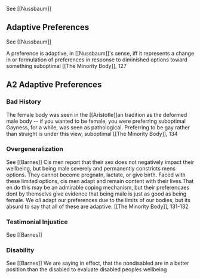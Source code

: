 See [[Nussbaum]]

## Adaptive Preferences
See [[Nussbaum]]

A preference is adaptive, in [[Nussbaum]]'s sense, iff it represents a change in or formulation of  preferences in response to diminished options toward something suboptimal 
	[[The Minority Body]], 127
## A2 Adaptive Preferences

### Bad History
The female body was seen in the [[Aristotle]]an tradition as the deformed male body -- if you wanted to be female, you were preferring suboptimal
Gayness, for a while, was seen as pathological. Preferring to be gay rather than straight is under this view, suboptimal
	[[The Minority Body]], 134

### Overgeneralization
See [[Barnes]]
Cis men report that their sex does not negatively impact their wellbeing, but being male severely and permanently constricts mens options. They cannot become pregnatn, lactate, or give birth. Faced with these limited options, cis men adapt and remain content with their lives.That en do this may be an admirable coping mechanism, but their preferencaes dont by themselvs give evidence that being male is just as good as being female. We *all* adapt our preferences due to the limits of our bodies, but its absurd to say that all of these are adaptive. 
	[[The Minority Body]], 131-132

### Testimonial Injustice
See [[Barnes]]
### Disability
See [[Barnes]]
We are saying in effect, that the nondisabled are in a better position than the disabled to evaluate disabled peoples wellbeing